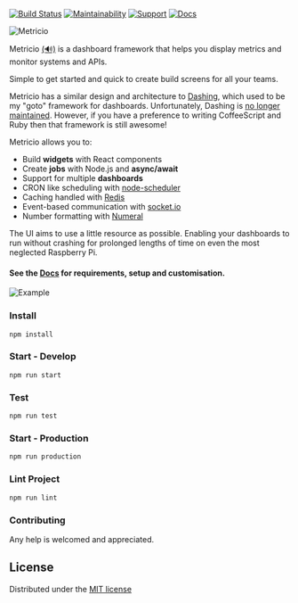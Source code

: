 [![Build Status](https://semaphoreci.com/api/v1/dannycroft/metricio-2/branches/master/badge.svg)](https://semaphoreci.com/dannycroft/metricio-2) [![Maintainability](https://api.codeclimate.com/v1/badges/3aa92baa68a935fc8c3a/maintainability)](https://codeclimate.com/github/metricio/metricio/maintainability) [![Support](https://img.shields.io/badge/gitter-developer_chat-46bc99.svg)](https://gitter.im/metricio/support) [![Docs](https://img.shields.io/badge/docs-passing-green.svg)](https://metricio.co)

![Metricio](https://res.cloudinary.com/metricio/image/upload/v1510160215/logo_gvdwrr.png)

Metricio [(🔊)](https://res.cloudinary.com/metricio/video/upload/v1508691679/metricio_b4nmgk.mp3 "pronunciation") is a dashboard framework that helps you display metrics and monitor
systems and APIs.

Simple to get started and quick to create build screens for all your teams.

Metricio has a similar design and architecture to [Dashing](http://dashing.io/), which used to be my "goto" framework for dashboards. Unfortunately, Dashing is [no longer maintained](https://github.com/Shopify/dashing/issues/711). However, if you have a preference to writing CoffeeScript and Ruby then that framework is still awesome!

Metricio allows you to:

- Build **widgets** with React components
- Create **jobs** with Node.js and **async/await**
- Support for multiple **dashboards**
- CRON like scheduling with [node-scheduler](https://github.com/node-schedule/node-schedule)
- Caching handled with [Redis](https://redis.io/)
- Event-based communication with [socket.io](https://socket.io/)
- Number formatting with [Numeral](http://numeraljs.com/)

The UI aims to use a little resource as possible. Enabling your dashboards to run without crashing for prolonged lengths of time on even the most neglected Raspberry Pi.

####  See the [Docs](https://metricio.co) for requirements, setup and customisation.

![Example](https://res.cloudinary.com/metricio/image/upload/v1510160088/demo_qvrjcv.gif)

### Install

```
npm install
```

### Start - Develop

```
npm run start
```

### Test

```
npm run test
```

### Start - Production

```
npm run production
```

### Lint Project

```
npm run lint
```

### Contributing

Any help is welcomed and appreciated.

## License
Distributed under the [MIT license](LICENSE)
